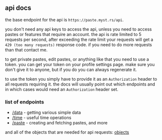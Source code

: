 ## api docs

the base endpoint for the api is `https://paste.myst.rs/api`.

you don't need any api keys to access the api, unless you need to access pastes or features that require an account. the api is rate limited to 5 requests per second, after exceeding the rate limit your requests will get a `429 (too many requests)` response code. if you need to do more requests than that contact me.

to get private pastes, edit pastes, or anything like that you need to use a token. you can get your token on your profile settings page. make sure you don't give it to anyone, but if you do you can always regenerate it.

to use the token you simply have to provide it as an `Authorization` header to all requests requiring it. the docs will usually point out which endpoints and in which cases would need an `Authorization` header set.

### list of endpoints

* [/data](/api-docs/data) - getting various simple data
* [/time](/api-docs/time) - useful time operations
* [/paste](/api-docs/paste) - creating and fetching pastes, and more

and all of the objects that are needed for api requests: [objects](/api-docs/objects)
